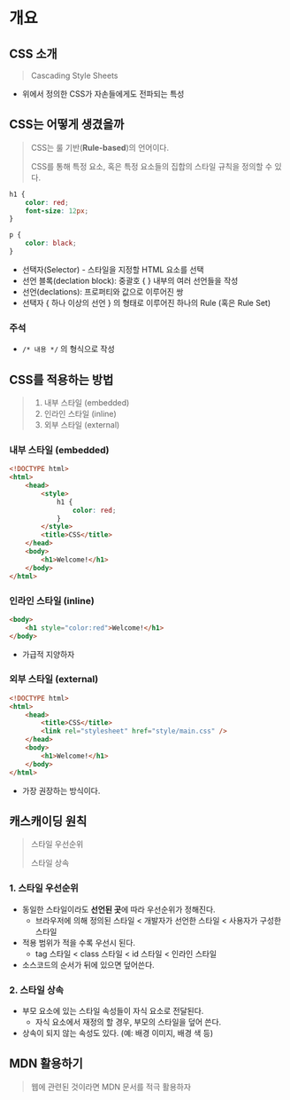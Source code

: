 # 개요



## CSS 소개

> Cascading Style Sheets

- 위에서 정의한 CSS가 자손들에게도 전파되는 특성



## CSS는 어떻게 생겼을까

> CSS는 룰 기반(**Rule-based**)의 언어이다.
>
> CSS를 통해 특정 요소, 혹은 특정 요소들의 집합의 스타일 규칙을 정의할 수 있다.

```css
h1 {
    color: red;
    font-size: 12px;
}

p {
    color: black;
}
```

- 선택자(Selector) -  스타일을 지정할 HTML 요소를 선택
- 선언 블록(declation block): 중괄호 { } 내부의 여러 선언들을 작성
- 선언(declations): 프로퍼티와 값으로 이루어진 쌍
- 선택자 { 하나 이상의 선언 } 의 형태로 이루어진 하나의 Rule (혹은 Rule Set)



### 주석

- `/* 내용 */` 의 형식으로 작성



## CSS를 적용하는 방법

> 1. 내부 스타일 (embedded)
> 2. 인라인 스타일 (inline)
> 3. 외부 스타일 (external)



### 내부 스타일 (embedded)

```html
<!DOCTYPE html>
<html>
    <head>
        <style>
            h1 {
                color: red;
            }
        </style>
        <title>CSS</title>
    </head>
    <body>
        <h1>Welcome!</h1>
    </body>
</html>
```



### 인라인 스타일 (inline)

```html
<body>
    <h1 style="color:red">Welcome!</h1>
</body>
```

- 가급적 지양하자



### 외부 스타일 (external)

```html
<!DOCTYPE html>
<html>
    <head>
        <title>CSS</title>
        <link rel="stylesheet" href="style/main.css" />
    </head>
    <body>
        <h1>Welcome!</h1>
    </body>
</html>
```

- 가장 권장하는 방식이다.



## 캐스캐이딩 원칙

> 스타일 우선순위
>
> 스타일 상속



### 1. 스타일 우선순위

- 동일한 스타일이라도 **선언된 곳**에 따라 우선순위가 정해진다.
  - 브라우저에 의해 정의된 스타일 < 개발자가 선언한 스타일 < 사용자가 구성한 스타일
- 적용 범위가 적을 수록 우선시 된다.
  - tag 스타일 < class 스타일 < id 스타일 < 인라인 스타일
- 소스코드의 순서가 뒤에 있으면 덮어쓴다.



### 2. 스타일 상속

- 부모 요소에 있는 스타일 속성들이 자식 요소로 전달된다.
  - 자식 요소에서 재정의 할 경우, 부모의 스타일을 덮어 쓴다.
- 상속이 되지 않는 속성도 있다. (예: 배경 이미지, 배경 색 등)



## MDN 활용하기

> 웹에 관련된 것이라면 MDN 문서를 적극 활용하자